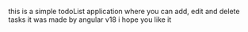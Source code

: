 this is a simple todoList application 
where you can add, edit and delete tasks 
it was made by angular v18 
i hope you like it 
